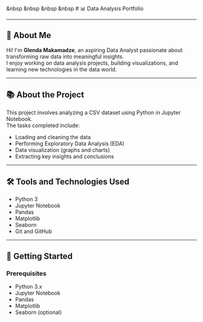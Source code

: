 &nbsp &nbsp &nbsp &nbsp # 📊 Data Analysis Portfolio

---

## 👋 About Me

Hi! I'm **Glenda Makamadze**, an aspiring Data Analyst passionate about transforming raw data into meaningful insights.  
I enjoy working on data analysis projects, building visualizations, and learning new technologies in the data world.



---

## 📚 About the Project

This project involves analyzing a CSV dataset using Python in Jupyter Notebook.  
The tasks completed include:
- Loading and cleaning the data
- Performing Exploratory Data Analysis (EDA)
- Data visualization (graphs and charts)
- Extracting key insights and conclusions

---

## 🛠️ Tools and Technologies Used

- Python 3
- Jupyter Notebook
- Pandas
- Matplotlib
- Seaborn
- Git and GitHub

---

## 🚀 Getting Started

### Prerequisites
- Python 3.x
- Jupyter Notebook
- Pandas
- Matplotlib
- Seaborn (optional)


